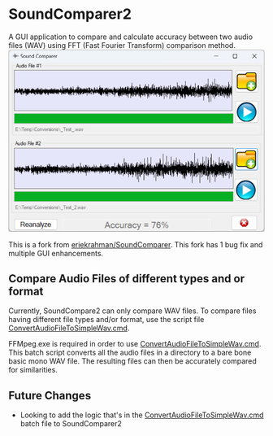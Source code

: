 # SoundComparer2
A GUI application to compare and calculate accuracy between two audio files (WAV) using FFT (Fast Fourier Transform) comparison method.
[![ScreenShot](src/Resources/Image/Screenshot.png)](https://github.com/David-Maisonave/SoundComparer2)

This is a fork from [eriekrahman/SoundComparer](https://github.com/eriekrahman/SoundComparer). This fork has 1 bug fix and multiple GUI enhancements.

## Compare Audio Files of different types and or format
Currently, SoundCompare2 can only compare WAV files. To compare files having different file types and/or format, use the script file [ConvertAudioFileToSimpleWav.cmd](https://github.com/David-Maisonave/SoundComparer2/blob/master/ConvertAudioFileToSimpleWav.cmd).

FFMpeg.exe is required in order to use [ConvertAudioFileToSimpleWav.cmd](https://github.com/David-Maisonave/SoundComparer2/blob/master/ConvertAudioFileToSimpleWav.cmd). This batch script converts all the audio files in a directory to a bare bone basic mono WAV file. The resulting files can then be accurately compared for similarities.

## Future Changes
- Looking to add the logic that's in the [ConvertAudioFileToSimpleWav.cmd](https://github.com/David-Maisonave/SoundComparer2/blob/master/ConvertAudioFileToSimpleWav.cmd) batch file to SoundComparer2

